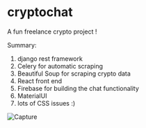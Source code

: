 # cryptochat
A fun freelance crypto project ! 

Summary:
  1. django rest framework
  2. Celery for automatic scraping
  3. Beautiful Soup for scraping crypto data
  4. React front end
  5. Firebase for building the chat functionality
  6. MaterialUI 
  7. lots of CSS issues :)

![Capture](https://user-images.githubusercontent.com/65309085/129870339-9444abb8-8a69-4856-88a8-206263a09770.JPG)
